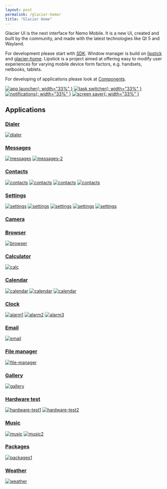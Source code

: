 ```yaml
---
layout: post
permalink: /glacier-home/
title: "Glacier Home"
---
```


Glacier UI is the next interface for Nemo Mobile.
It is a new UI, created and built by the community, and made with the latest technologies like Qt 5 and Wayland.


For development please start with [SDK](/sdk/). Window manager is build on [lipstick](https://github.com/nemomobile-ux/lipstick) and [glacier-home](https://github.com/nemomobile-ux/glacier-home).
Lipstick is a project aimed at offering easy to modify user experiences for varying mobile device form factors, e.g. handsets, netbooks, tablets.

For developing of applications please look at [Components](/qtquickcontrols-nemo/).

[![app launcher](/images/app-launcher-325.png){: width="33%" }](/images/app-launcher.png)
[![task switcher](/images/task-switcher-325.png){: width="33%" }](/images/task-switcher.png)
[![notifications](/images/notifications-325.png){: width="33%" }](/images/notifications.png)
[![screen saver](/images/screensaver-325.png){: width="33%" }](/images/screensaver.png)

## Applications

### [Dialer](https://github.com/nemomobile-ux/glacier-dialer)

[![dialer](/images/apps/dialer-180.png)](/images/apps/dialer.png)

### [Messages](https://github.com/nemomobile-ux/glacier-messages)

[![messages](/images/apps/messages-180.png)](/images/apps/messages.png)
[![messages-2](/images/apps/messages2-180.png)](/images/apps/messages2.png)

### [Contacts](https://github.com/nemomobile-ux/glacier-contacts/)

[![contacts](/images/apps/contacts-180.png)](/images/apps/contacts.png)
[![contacts](/images/apps/contacts2-180.png)](/images/apps/contacts2.png)
[![contacts](/images/apps/contacts3-180.png)](/images/apps/contacts3.png)
[![contacts](/images/apps/contacts4-180.png)](/images/apps/contacts4.png)

### [Settings](https://github.com/nemomobile-ux/glacier-settings)

[![settings](/images/apps/settings-180.png)](/images/apps/settings.png)
[![settings](/images/apps/settings2-180.png)](/images/apps/settings2.png)
[![settings](/images/apps/settings3-180.png)](/images/apps/settings3.png)
[![settings](/images/apps/settings4-180.png)](/images/apps/settings4.png)
[![settings](/images/apps/settings5-180.png)](/images/apps/settings5.png)

### [Camera](https://github.com/nemomobile-ux/glacier-camera)

### [Browser](https://github.com/nemomobile-ux/glacier-browser)

[![browser](/images/apps/browser-180.png)](/images/apps/browser.png)

### [Calculator](https://github.com/nemomobile-ux/glacier-calc)

[![calc](/images/apps/calc-180.png)](/images/apps/calc.png)

### [Calendar](https://github.com/nemomobile-ux/glacier-calendar/)

[![calendar](/images/apps/calendar-180.png)](/images/apps/calendar.png)
[![calendar](/images/apps/calendar2-180.png)](/images/apps/calendar2.png)
[![calendar](/images/apps/calendar3-180.png)](/images/apps/calendar3.png)

### [Clock](https://github.com/nemomobile-ux/glacier-alarmclock)

[![alarm1](/images/apps/alarm1-180.png)](/images/apps/alarm1.png)
[![alarm2](/images/apps/alarm2-180.png)](/images/apps/alarm2.png)
[![alarm3](/images/apps/alarm3-180.png)](/images/apps/alarm3.png)

### [Email](https://github.com/nemomobile-ux/glacier-mail)

[![email](/images/apps/email-180.png)](/images/apps/email.png)

### [File manager](https://github.com/nemomobile-ux/glacier-filemuncher)

[![file-manager](/images/apps/file-manager-180.png)](/images/apps/file-manager.png)

### [Gallery](https://github.com/nemomobile-ux/glacier-gallery/)

[![gallery](/images/apps/gallery-180.png)](/images/apps/gallery.png)


### [Hardware test](https://github.com/nemomobile-ux/glacier-testtool)

[![hardware-test1](/images/apps/hardware-test1-180.png)](/images/apps/hardware-test1.png)
[![hardware-test2](/images/apps/hardware-test2-180.png)](/images/apps/hardware-test2.png)

### [Music](https://github.com/nemomobile-ux/glacier-music)

[![music](/images/apps/music-180.png)](/images/apps/music.png)
[![music2](/images/apps/music2-180.png)](/images/apps/music2.png)

### [Packages](https://github.com/nemomobile-ux/glacier-packagemanager)

[![packages1](/images/apps/packages1-180.png)](/images/apps/packages1.png)

### [Weather](https://github.com/nemomobile-ux/glacier-weather/)

[![weather](/images/apps/weather-180.png)](/images/apps/weather.png)

